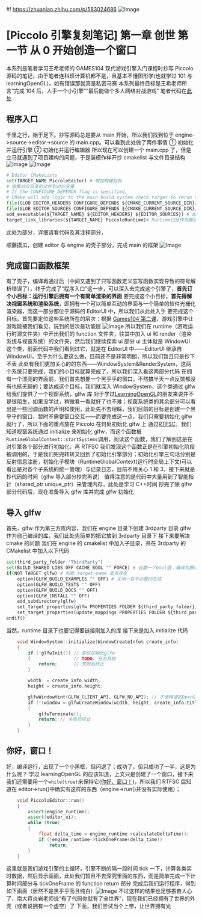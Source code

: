 ﻿#! https://zhuanlan.zhihu.com/p/583024686
![Image](https://w.wallhaven.cc/full/8x/wallhaven-8xvwvo.jpg)

# [Piccolo 引擎复刻笔记] 第一章 创世 第一节 从 0 开始创造一个窗口

本系列是笔者学习王希老师的 GAMES104 现代游戏引擎入门课程时抄写 Piccolo 源码的笔记，由于笔者连科班计算机都不是，且基本不懂图形学(也就学过 101 与 learningOpenGL)，如有错误那就真是私密马赛
本系列最终目标是王希老师所言“完成 104 后，人手一个小引擎”“最后能做个多人网络对战游戏”
笔者代码在[此处](https://github.com/AmamiyaRenn/MyPiccolo.git)

## 程序入口

千里之行，始于足下。抄写源码总是要从 main 开始，所以我们找到位于 engine->source->editor->source 的 main.cpp。可以看到此处做了两件事情 ① 初始化并运行引擎 ② 初始化并运行编辑器
所以现在可以创建一个 main.cpp 了，但是立马就遇到了项目建构的问题，于是装模作样开抄 cmakelist 与文件目录结构
![Image](https://pic4.zhimg.com/80/v2-7ac128688b17e4f4ed4d9e95b4269152.png)
![Image](https://pic4.zhimg.com/80/v2-6774ce15754baa6bac02cb9c9a9ffdae.png)

```python
# Editor CMakeLists
set(TARGET_NAME PiccoloEditor) # 增加构建目标
# 收集对应目录的文件到对应变量
# If the CONFIGURE_DEPENDS flag is specified,
# CMake will add logic to the main build system check target to rerun the flagged GLOB commands at build time. If any of the outputs change, CMake will regenerate the build system.
file(GLOB EDITOR_HEADERS CONFIGURE_DEPENDS ${CMAKE_CURRENT_SOURCE_DIR}/include/*.h)
file(GLOB EDITOR_SOURCES CONFIGURE_DEPENDS ${CMAKE_CURRENT_SOURCE_DIR}/source/*.cpp)
add_executable(${TARGET_NAME} ${EDITOR_HEADERS} ${EDITOR_SOURCES}) # 给建构目标添加文件
target_link_libraries(${TARGET_NAME} PiccoloRuntime)# Runtime已经作为静态库被构建了，所以要链接过来
```

此处为部分，详细请看代码及其注释部分，

顺藤摸瓜，创建 editor 与 engine 的壳子部分，完成 main 的框架
![Image](https://pic4.zhimg.com/80/v2-beef46753180b631a5c02814f7f43338.png)

## 完成窗口函数框架

有了壳子，编译再通过后（中间又遇到了只写函数定义忘写函数实现导致的符号解析错误了），终于完成了“程序入口”这一步，可以深入去完成这个引擎了，**首先订个小目标：运行引擎后拥有一个有简单渲染的界面**
要完成这个小目标，**首先得解决视窗系统和渲染系统**，即拥有一个可以简单互动的界面与一个简单的软件光栅化渲染器，而这一部分都位于源码的 EditorUI 中，所以我们从此处入手
要完成这个目标，首先要定位这些系统所在的层次：根据 [Games104 第二课](https://www.bilibili.com/video/BV12Z4y1B7th/?share_source=copy_web)，游戏引擎中让游戏能被我们看见、玩到的层次是功能层
![Image](https://pic4.zhimg.com/80/v2-68ecedf8f91cee67f0185d1ad512218f.png)
所以我们在 runtime（游戏运行时源文件夹）中开出我们的 function 文件夹，往其中加入 ui 和 render（渲染系统与视窗系统）的文件夹，然后我们继续探索 ui 部分
ui 主体就是 WindowUI 这个类，前面代码中我们看到过它，就是在 EditorUI 中——EditorUI 继承自 WindowUI，至于为什么要这么做，目前还不是非常明朗，所以我们暂且只是抄下不表
此处有我们更加关心的的东西——WindowSystem&RenderSystem，这两个系统只要完成，我们的小目标就算完成了，所以我们深入看这两部分代码
在拥有一个漂亮的界面前，我们首先想要一个黑乎乎的窗口，不然搞半天一点反馈都没有也挺无聊的；要达成这个目标，我们就深入 WindowSystem，这个类通过 glfw 给我们提供了一个视窗系统，glfw 库 对于学过[LearningOpenGL](https://learnopengl-cn.github.io/01%20Getting%20started/02%20Creating%20a%20window/)的朋友来说并不是很陌生，如果没学过，稍微看一看就好了也不难；视窗系统类的其余部分可以看出是一些回调函数的声明和使用，此处先不去理睬，我们目前的目标是创建一个黑乎乎的窗口，暂时不需要窗口交互——而要完成这一点，我们只需要初始化 glfw 就行了，所以下面的重点放在 Piccolo 在何处初始化 glfw 上
通过[RTFSC](http://acronymsandslang.com/definition/192433/RTFSC-meaning.html)，我们知道视窗系统通过 initialize 来初始化 glfw，而这个函数被`RuntimeGlobalContext::startSystems`调用，阅读这个函数，我们了解到这是在对引擎各个部分进行初始化，再 RTFSC 我们发现这个函数正是在引擎初始化阶段被调用的，于是我们兜兜转转又回到了初始化引擎部分；初始化引擎三句话分别是反射信息注册，初始化子模块（RuntimeGlobalContext(运行时全局上下文)可以看出是对各个子系统的统一管理）与记录日志，目前不用关心 1 和 3，接下来就是抄代码的时间（glfw 导入部分抄完再说）
值得注意的是代码中大量用到了智能指针（shared_ptr unique_ptr）来管理内存，此处是学习 C++时间
抄完了除 glfw 部分代码后，现在准备导入 glfw 库并完成 glfw 初始化

## 导入 glfw

首先，glfw 作为第三方库内容，我们在 engine 目录下创建 3rdparty 目录
glfw 作为自己编译的库，我们此处先简单的把它放到 3rdparty 目录下
接下来要解决 cmake 的问题
我们在 engine 的 cmakelist 中加入子目录，并在 3rdparty 的 CMakelist 中加入以下代码

```python
set(third_party_folder "ThirdParty")
set(BUILD_SHARED_LIBS OFF CACHE BOOL "" FORCE) # 设置一个bool值：编译为静态库
if(NOT TARGET glfw) # 判断 target-name 是否存在
    option(GLFW_BUILD_EXAMPLES "" OFF) # 关闭一些不必要的生成
    option(GLFW_BUILD_TESTS "" OFF)
    option(GLFW_BUILD_DOCS "" OFF)
    option(GLFW_INSTALL "" OFF)
    add_subdirectory(glfw)
    set_target_properties(glfw PROPERTIES FOLDER ${third_party_folder}/glfw) # 导入外部库，设置外部库文件路径
    set_target_properties(update_mappings PROPERTIES FOLDER ${third_party_folder}/glfw) # gamepad mapping
endif()
```

当然，runtime 目录下也要记得要链接刚加入的库
接下来是加入 initialize 代码

```C++
    void WindowSystem::initialize(WindowCreateInfo& create_info)
    {
        if (!glfwInit()) // 尝试初始化glfw
        {                // TODO: 日志系统
            return;      // 失败后终止
        }

        width  = create_info.width;
        height = create_info.height;

        glfwWindowHint(GLFW_CLIENT_API, GLFW_NO_API); // 不使用诸如OpenGL ES之类的API
        if (!(window = glfwCreateWindow(width, height, create_info.title, nullptr, nullptr))) // 创建一个窗口对象
        {
            glfwTerminate();
            return; // 失败后终止
        }
    }
```

## 你好，窗口！

好，编译运行，出现了一个小黑框，但闪退了；成功了，但只成功了一半，这是为什么呢？
学过 learningOpenGL 的应该知道，上文只是创建了一个窗口，接下来我们还需要用一个`while(true)`来保持它([你好，窗口！](https://learnopengl-cn.github.io/01%20Getting%20started/03%20Hello%20Window/))，所以我们 RTFSC 后知道在 editor->run()中确实有这样的东西（engine->run()并没有实际使用）；

```c++
    void PiccoloEditor::run()
    {
        assert(engine_runtime);
        assert(editor_ui);
        while (true)
        {
            float delta_time = engine_runtime->calculateDeltaTime();
            if (!engine_runtime->tickOneFrame(delta_time))
                return;
        }
    }
```

这里就是我们游戏引擎的主循环，引擎不断的隔一段时间 tick 一下，计算各类实时数据，然后显示画面，此处我们暂且不去深究里面的东西，而是简单完成一下计算时间部分与 tickOneFrame 的 function return 部分
完成后我们运行程序，得到如下画面（居然不是黑乎乎而且纯白）![Image](https://pic4.zhimg.com/80/v2-b890cba66edbe15109f04be13a004d64.png)
不过这样的结果也足够振奋人心了，南大蒋炎岩老师说“有了代码你就有了全世界”，现在我们已经拥有了世界的外壳（或者说拥有一个虚空）了
下面，我们尝试当个上帝，让世界拥有光

